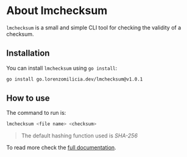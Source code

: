 # About lmchecksum

`lmchecksum` is a small and simple CLI tool for checking the validity of a checksum.

## Installation

You can install `lmchecksum` using `go install`:
```Bash
go install go.lorenzomilicia.dev/lmchecksum@v1.0.1
```

## How to use

The command to run is:
```Bash
lmchecksum <file name> <checksum>
```
> The default hashing function used is *SHA-256*

To read more check the [full documentation](https://github.lorenzomilicia.dev/lmchecksum).